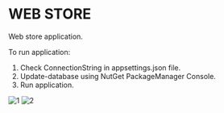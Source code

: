 # WEB STORE

Web store application.

To run application:

1) Check ConnectionString in appsettings.json file.
2) Update-database using NutGet PackageManager Console.
3) Run application.

![1](https://github.com/pieetrus/WebStore/blob/master/screenshots/1.jpg)
![2](https://github.com/pieetrus/WebStore/blob/master/screenshots/2.png)

